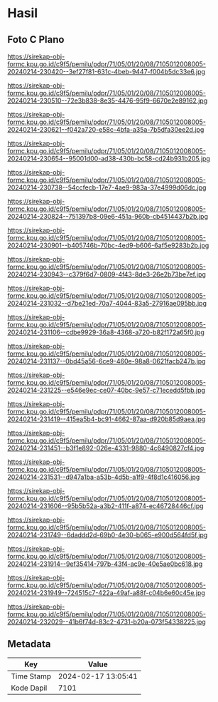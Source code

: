 # Hasil

## Foto C Plano

https://sirekap-obj-formc.kpu.go.id/c9f5/pemilu/pdpr/71/05/01/20/08/7105012008005-20240214-230420--3ef27f81-631c-4beb-9447-f004b5dc33e6.jpg

https://sirekap-obj-formc.kpu.go.id/c9f5/pemilu/pdpr/71/05/01/20/08/7105012008005-20240214-230510--72e3b838-8e35-4476-95f9-6670e2e89162.jpg

https://sirekap-obj-formc.kpu.go.id/c9f5/pemilu/pdpr/71/05/01/20/08/7105012008005-20240214-230621--f042a720-e58c-4bfa-a35a-7b5dfa30ee2d.jpg

https://sirekap-obj-formc.kpu.go.id/c9f5/pemilu/pdpr/71/05/01/20/08/7105012008005-20240214-230654--95001d00-ad38-430b-bc58-cd24b931b205.jpg

https://sirekap-obj-formc.kpu.go.id/c9f5/pemilu/pdpr/71/05/01/20/08/7105012008005-20240214-230738--54ccfecb-17e7-4ae9-983a-37e4999d06dc.jpg

https://sirekap-obj-formc.kpu.go.id/c9f5/pemilu/pdpr/71/05/01/20/08/7105012008005-20240214-230824--751397b8-09e6-451a-960b-cb4514437b2b.jpg

https://sirekap-obj-formc.kpu.go.id/c9f5/pemilu/pdpr/71/05/01/20/08/7105012008005-20240214-230901--b405746b-70bc-4ed9-b606-6af5e9283b2b.jpg

https://sirekap-obj-formc.kpu.go.id/c9f5/pemilu/pdpr/71/05/01/20/08/7105012008005-20240214-230943--c379f6d7-0809-4f43-8de3-26e2b73be7ef.jpg

https://sirekap-obj-formc.kpu.go.id/c9f5/pemilu/pdpr/71/05/01/20/08/7105012008005-20240214-231032--d7be21ed-70a7-4044-83a5-27916ae095bb.jpg

https://sirekap-obj-formc.kpu.go.id/c9f5/pemilu/pdpr/71/05/01/20/08/7105012008005-20240214-231106--cdbe9929-36a8-4368-a720-b82f172a65f0.jpg

https://sirekap-obj-formc.kpu.go.id/c9f5/pemilu/pdpr/71/05/01/20/08/7105012008005-20240214-231137--0bd45a56-6ce9-460e-98a8-0621facb247b.jpg

https://sirekap-obj-formc.kpu.go.id/c9f5/pemilu/pdpr/71/05/01/20/08/7105012008005-20240214-231225--e546e9ec-ce07-40bc-9e57-c71ecedd5fbb.jpg

https://sirekap-obj-formc.kpu.go.id/c9f5/pemilu/pdpr/71/05/01/20/08/7105012008005-20240214-231419--415ea5b4-bc91-4662-87aa-d920b85d9aea.jpg

https://sirekap-obj-formc.kpu.go.id/c9f5/pemilu/pdpr/71/05/01/20/08/7105012008005-20240214-231451--b3f1e892-026e-4331-9880-4c6490827cf4.jpg

https://sirekap-obj-formc.kpu.go.id/c9f5/pemilu/pdpr/71/05/01/20/08/7105012008005-20240214-231531--d947a1ba-a53b-4d5b-a1f9-4f8d1c416056.jpg

https://sirekap-obj-formc.kpu.go.id/c9f5/pemilu/pdpr/71/05/01/20/08/7105012008005-20240214-231606--95b5b52a-a3b2-411f-a874-ec46728446cf.jpg

https://sirekap-obj-formc.kpu.go.id/c9f5/pemilu/pdpr/71/05/01/20/08/7105012008005-20240214-231749--6daddd2d-69b0-4e30-b065-e900d564fd5f.jpg

https://sirekap-obj-formc.kpu.go.id/c9f5/pemilu/pdpr/71/05/01/20/08/7105012008005-20240214-231914--9ef35414-797b-43f4-ac9e-40e5ae0bc618.jpg

https://sirekap-obj-formc.kpu.go.id/c9f5/pemilu/pdpr/71/05/01/20/08/7105012008005-20240214-231949--724515c7-422a-49af-a88f-c04b6e60c45e.jpg

https://sirekap-obj-formc.kpu.go.id/c9f5/pemilu/pdpr/71/05/01/20/08/7105012008005-20240214-232029--41b6f74d-83c2-4731-b20a-073f54338225.jpg


## Metadata

| Key        | Value               |
| ---------- | ------------------- |
| Time Stamp | 2024-02-17 13:05:41 |
| Kode Dapil | 7101                |



